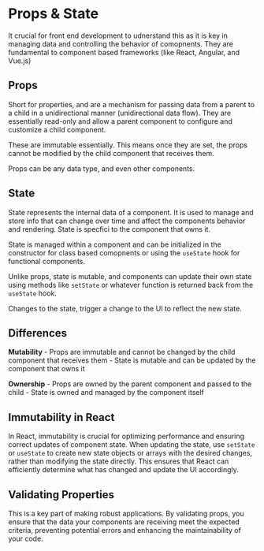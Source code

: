 # Props & State

It crucial for front end development to udnerstand this as it is key in managing data and controlling the behavior of comopnents. They are fundamental to component based frameworks (like React, Angular, and Vue.js)

## Props

Short for properties, and are a mechanism for passing data from a parent to a child in a unidirectional manner (unidirectional data flow). They are essentially read-only and allow a parent component to configure and customize a child component.

These are immutable essentially. This means once they are set, the props cannot be modified by the child component that receives them.

Props can be any data type, and even other components.


## State

State represents the internal data of a component. It is used to manage and store info that can change over time and affect the components behavior and rendering. State is specfici to the component that owns it.

State is managed within a component and can be initialized in the constructor for class based comopnents or using the `useState` hook for functional components.

Unlike props, state is mutable, and components can update their own state using methods like `setState` or whatever function is returned back from the `useState` hook.

Changes to the state, trigger a change to the UI to reflect the new state.


## Differences

**Mutability**
    - Props are immutable and cannot be changed by the child component that receives them
    - State is mutable and can be updated by the component that owns it

**Ownership**
    - Props are owned by the parent component and passed to the child
    - State is owned and managed by the component itself

## Immutability in React

In React, immutability is crucial for optimizing performance and ensuring correct updates of component state. When updating the state, use `setState` or `useState` to create new state objects or arrays with the desired changes, rather than modifying the state directly. This ensures that React can efficiently determine what has changed and update the UI accordingly.


## Validating Properties

This is a key part of making robust applications. By validating props, you ensure that the data your components are receiving meet the expected criteria, preventing potential errors and enhancing the maintainability of your code.